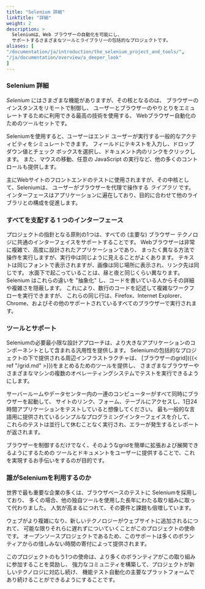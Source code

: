 ```yaml
---
title: "Selenium 詳細"
linkTitle: "詳細"
weight: 2
description: >
  Seleniumは、Web ブラウザーの自動化を可能にし、
  サポートするさまざまなツールとライブラリーの包括的なプロジェクトです。
aliases: [
"/documentation/ja/introduction/the_selenium_project_and_tools/",
"/ja/documentation/overview/a_deeper_look"
]
---
```


### Selenium 詳細

_Selenium_ にはさまざまな機能がありますが、その核となるのは、
ブラウザーのインスタンスをリモートで制御し、
ユーザーとブラウザーのやりとりをエミュレートするために利用できる最高の技術を使用する、
Webブラウザー自動化のためのツールセットです。

Seleniumを使用すると、ユーザーはエンド ユーザーが実行する一般的なアクティビティをシミュレートできます。 
フィールドにテキストを入力し、ドロップダウン値とチェック ボックスを選択し、ドキュメント内のリンクをクリックします。 
また、マウスの移動、任意の JavaScript の実行など、他の多くのコントロールも提供します。

主にWebサイトのフロントエンドのテストに使用されますが、その中核として、Seleniumは、
ユーザーがブラウザーを代理で操作する _ライブラリ_ です。 
インターフェースはアプリケーションに遍在しており、目的に合わせて他のライブラリとの構成を促進します。

### すべてを支配する 1 つのインターフェース

プロジェクトの指針となる原則の1つは、すべての (主要な) ブラウザー テクノロジに共通のインターフェイスをサポートすることです。
Webブラウザーは非常に複雑で、高度に設計されたアプリケーションであり、
まったく異なる方法で操作を実行しますが、実行中は同じように見えることがよくあります。 
テキストは同じフォントで表示されますが、画像は同じ場所に表示され、リンク先は同じです。 
水面下で起こっていることは、昼と夜と同じくらい異なります。 
Selenium はこれらの違いを "抽象化" し、コードを書いている人からその詳細や複雑さを隠蔽します。 
これにより、数行のコードを記述して複雑なワークフローを実行できますが、
これらの同じ行は、Firefox、Internet Explorer、Chrome、およびその他のサポートされているすべてのブラウザーで実行されます。

### ツールとサポート

Seleniumの必要最小限な設計アプローチは、より大きなアプリケーションのコンポーネントとして含まれる汎用性を提供します。 
Seleniumの包括的なプロジェクトの下で提供される周辺インフラストラクチャは、
[ブラウザーのgrid]({{< ref "/grid.md" >}})をまとめるためのツールを提供し、
さまざまなブラウザーやさまざまなマシンの複数のオペレーティングシステムでテストを実行できるようにします。

サーバールームやデータセンター内の一連のコンピューターがすべて同時にブラウザーを起動して、
サイトのリンク、フォーム、テーブルにアクセスし、1日24時間アプリケーションをテストしていると想像してください。
最も一般的な言語用に提供されているシンプルなプログラミングインターフェイスを介して、
これらのテストは並行して休むことなく実行され、エラーが発生するとレポートが返されます。

ブラウザーを制御するだけでなく、そのようなgridを簡単に拡張および展開できるようにするための
ツールとドキュメントをユーザーに提供することで、これを実現するお手伝いをするのが目的です。

### 誰がSeleniumを利用するのか

世界で最も重要な企業の多くは、ブラウザベースのテストに Seleniumを採用しており、
多くの場合、他の独自ツールを使用した長年にわたる取り組みに取って代わりました。 
人気が高まるにつれて、その要件と課題も倍増しています。

ウェブがより複雑になり、新しいテクノロジーがウェブサイトに追加されるにつれて、
可能な限りそれらに遅れずについていくことがこのプロジェクトの使命です。 
オープンソースプロジェクトであるため、このサポートは多くのボランティアからの惜しみない時間の寄付によって提供されます。

このプロジェクトのもう1つの使命は、より多くのボランティアがこの取り組みに参加することを奨励し、
強力なコミュニティを構築して、プロジェクトが新しいテクノロジに対応し続け、
機能テスト自動化の主要なプラットフォームであり続けることができるようにすることです。